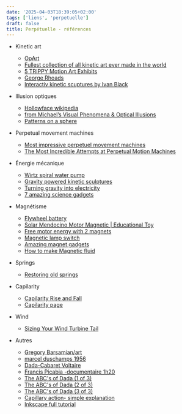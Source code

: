 ```yaml
---
date: '2025-04-03T18:39:05+02:00'
tags: ['liens', 'perpetuelle']
draft: false
title: Perpétuelle - références
---
```


- Kinetic art
  - [OpArt](https://www.theartstory.org/movement/op-art/)
  - [Fullest collection of all kinetic art ever made in the world](https://www.youtube.com/watch?v=wVZnULlW0tg&t=1227s)
  - [5 TRIPPY Motion Art Exhibits](https://www.youtube.com/watch?v=PVT7uXzIJWc)  
  - [George Rhoads](https://georgerhoads1.wpenginepowered.com/media/)
  - [Interactiv kinetic scuptures by Ivan Black](https://www.youtube.com/watch?v=lI6IKLGMxUc)  

- Illusion optiques
  - [Hollowface wikipedia](https://en.wikipedia.org/wiki/Hollow-Face_illusion)  
  - [from Michael’s Visual Phenomena & Optical Illusions](https://michaelbach.de/ot/)
  - [Patterns on a sphere](https://www.youtube.com/watch?v=NZfj81PEn9o&t=41s)

- Perpetual movement machines
  - [Most impressive perpetuel movement machines](https://www.youtube.com/watch?v=pW-qCWQbSS0)
  - [The Most Incredible Attempts at Perpetual Motion Machines](https://www.youtube.com/watch?v=JPw58clq9EQ)

- Énergie mécanique
  - [Wirtz spiral water pump](https://www.youtube.com/watch?v=WRbiJ2nisJ4)
  - [Gravity powered kinetic sculptures](https://www.youtube.com/watch?v=Zkz01vcHhYI&t=125s)
  - [Turning gravity into electricity](https://www.youtube.com/watch?v=Jsc-pQIMxt8)
  - [7 amazing science gadgets](https://www.youtube.com/watch?v=wcKyq-e-Soo)

- Magnétisme
  - [Flywheel battery](https://www.youtube.com/watch?v=yhu3s1ut3wM)  
  - [Solar Mendocino Motor Magnetic | Educational Toy](https://www.youtube.com/watch?v=0QD9noP1ubI)
  - [Free motor energy with 2 magnets](https://www.youtube.com/shorts/HamRpW6EY9w)
  - [Magnetic lamp switch](https://duckduckgo.com/?t=ffab&q=magnetic+lamp&atb=v390-1&pn=2&iax=videos&ia=videos&iai=https%3A%2F%2Fwww.youtube.com%2Fwatch%3Fv%3DdoiO7SwI5C0)
  - [Amazing magnet gadgets](https://www.youtube.com/watch?v=XvkEExdl-w4)  
  - [How to make Magnetic fluid](https://www.youtube.com/watch?v=vsQh1AT6qUE)
- Springs  
  - [Restoring old springs](https://www.youtube.com/watch?v=O1lIsYI4Yao)

- Capilarity
  - [Capilarity Rise and Fall](https://www.brainkart.com/article/Capillarity_36203/)
  - [Capilarity page](https://physics-network.org/what-is-capillary-action-give-an-example/)


- Wind
  - [Sizing Your Wind Turbine Tail](https://www.windynation.com/blogs/articles/sizing-your-wind-turbine-tail)

- Autres
  - [Gregory Barsamian/art](https://gregorybarsamian.com/Archive)
  - [marcel duschamps 1956](https://www.youtube.com/watch?v=Wuf_GHmjxLM)
  - [Dada-Cabaret Voltaire](https://www.youtube.com/watch?v=fkl92oV1kMc)
  - [Francis Picabia -documentaire 1h20](https://www.youtube.com/watch?v=66RYw6qrQAk)
  - [The ABC's of Dada (1 of 3)](https://www.youtube.com/watch?v=EqkIJ0odFxA)
  - [The ABC's of Dada (2 of 3)](https://www.youtube.com/watch?v=hJICH4R9n8w)
  - [The ABC's of Dada (3 of 3)](https://www.youtube.com/watch?v=yprAZPx5hXs)
  - [Capillary action- simple explanation](https://www.youtube.com/watch?v=ib1x6MtnFWk)
  - [Inkscape full tutorial](https://www.youtube.com/watch?v=cc3foy7MwgA)

